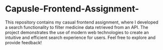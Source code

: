 # Capusle-Frontend-Assignment-
This repository contains my casual frontend assignment, where I developed a search functionality to filter medicine data retrieved from an API. The project demonstrates the use of modern web technologies to create an intuitive and efficient search experience for users. Feel free to explore and provide feedback!
